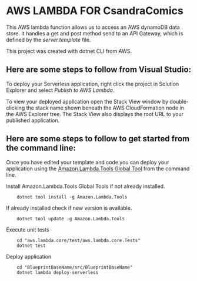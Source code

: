 # AWS LAMBDA FOR CsandraComics

This AWS lambda function allows us to access an AWS dynamoDB data store. It handles a get and post method send to an API Gateway, which is defined by the *server.template* file. 

This project was created with dotnet CLI from AWS.

## Here are some steps to follow from Visual Studio:

To deploy your Serverless application, right click the project in Solution Explorer and select *Publish to AWS Lambda*.

To view your deployed application open the Stack View window by double-clicking the stack name shown beneath the AWS CloudFormation node in the AWS Explorer tree. The Stack View also displays the root URL to your published application.

## Here are some steps to follow to get started from the command line:

Once you have edited your template and code you can deploy your application using the [Amazon.Lambda.Tools Global Tool](https://github.com/aws/aws-extensions-for-dotnet-cli#aws-lambda-amazonlambdatools) from the command line.

Install Amazon.Lambda.Tools Global Tools if not already installed.
```
    dotnet tool install -g Amazon.Lambda.Tools
```

If already installed check if new version is available.
```
    dotnet tool update -g Amazon.Lambda.Tools
```

Execute unit tests
```
    cd "aws.lambda.core/test/aws.lambda.core.Tests"
    dotnet test
```

Deploy application
```
    cd "BlueprintBaseName/src/BlueprintBaseName"
    dotnet lambda deploy-serverless
```
